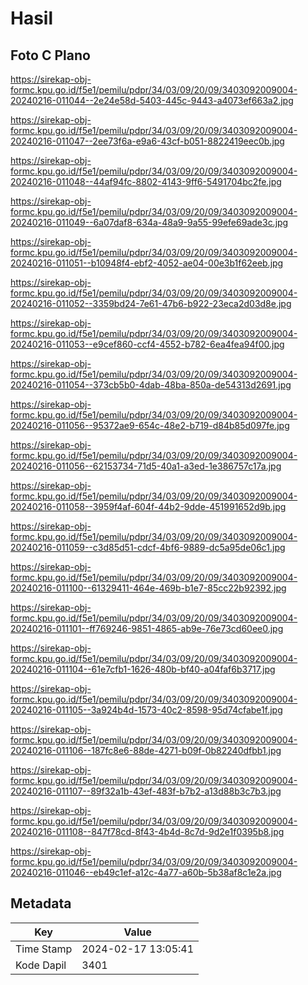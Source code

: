 # Hasil

## Foto C Plano

https://sirekap-obj-formc.kpu.go.id/f5e1/pemilu/pdpr/34/03/09/20/09/3403092009004-20240216-011044--2e24e58d-5403-445c-9443-a4073ef663a2.jpg

https://sirekap-obj-formc.kpu.go.id/f5e1/pemilu/pdpr/34/03/09/20/09/3403092009004-20240216-011047--2ee73f6a-e9a6-43cf-b051-8822419eec0b.jpg

https://sirekap-obj-formc.kpu.go.id/f5e1/pemilu/pdpr/34/03/09/20/09/3403092009004-20240216-011048--44af94fc-8802-4143-9ff6-5491704bc2fe.jpg

https://sirekap-obj-formc.kpu.go.id/f5e1/pemilu/pdpr/34/03/09/20/09/3403092009004-20240216-011049--6a07daf8-634a-48a9-9a55-99efe69ade3c.jpg

https://sirekap-obj-formc.kpu.go.id/f5e1/pemilu/pdpr/34/03/09/20/09/3403092009004-20240216-011051--b10948f4-ebf2-4052-ae04-00e3b1f62eeb.jpg

https://sirekap-obj-formc.kpu.go.id/f5e1/pemilu/pdpr/34/03/09/20/09/3403092009004-20240216-011052--3359bd24-7e61-47b6-b922-23eca2d03d8e.jpg

https://sirekap-obj-formc.kpu.go.id/f5e1/pemilu/pdpr/34/03/09/20/09/3403092009004-20240216-011053--e9cef860-ccf4-4552-b782-6ea4fea94f00.jpg

https://sirekap-obj-formc.kpu.go.id/f5e1/pemilu/pdpr/34/03/09/20/09/3403092009004-20240216-011054--373cb5b0-4dab-48ba-850a-de54313d2691.jpg

https://sirekap-obj-formc.kpu.go.id/f5e1/pemilu/pdpr/34/03/09/20/09/3403092009004-20240216-011056--95372ae9-654c-48e2-b719-d84b85d097fe.jpg

https://sirekap-obj-formc.kpu.go.id/f5e1/pemilu/pdpr/34/03/09/20/09/3403092009004-20240216-011056--62153734-71d5-40a1-a3ed-1e386757c17a.jpg

https://sirekap-obj-formc.kpu.go.id/f5e1/pemilu/pdpr/34/03/09/20/09/3403092009004-20240216-011058--3959f4af-604f-44b2-9dde-451991652d9b.jpg

https://sirekap-obj-formc.kpu.go.id/f5e1/pemilu/pdpr/34/03/09/20/09/3403092009004-20240216-011059--c3d85d51-cdcf-4bf6-9889-dc5a95de06c1.jpg

https://sirekap-obj-formc.kpu.go.id/f5e1/pemilu/pdpr/34/03/09/20/09/3403092009004-20240216-011100--61329411-464e-469b-b1e7-85cc22b92392.jpg

https://sirekap-obj-formc.kpu.go.id/f5e1/pemilu/pdpr/34/03/09/20/09/3403092009004-20240216-011101--ff769246-9851-4865-ab9e-76e73cd60ee0.jpg

https://sirekap-obj-formc.kpu.go.id/f5e1/pemilu/pdpr/34/03/09/20/09/3403092009004-20240216-011104--61e7cfb1-1626-480b-bf40-a04faf6b3717.jpg

https://sirekap-obj-formc.kpu.go.id/f5e1/pemilu/pdpr/34/03/09/20/09/3403092009004-20240216-011105--3a924b4d-1573-40c2-8598-95d74cfabe1f.jpg

https://sirekap-obj-formc.kpu.go.id/f5e1/pemilu/pdpr/34/03/09/20/09/3403092009004-20240216-011106--187fc8e6-88de-4271-b09f-0b82240dfbb1.jpg

https://sirekap-obj-formc.kpu.go.id/f5e1/pemilu/pdpr/34/03/09/20/09/3403092009004-20240216-011107--89f32a1b-43ef-483f-b7b2-a13d88b3c7b3.jpg

https://sirekap-obj-formc.kpu.go.id/f5e1/pemilu/pdpr/34/03/09/20/09/3403092009004-20240216-011108--847f78cd-8f43-4b4d-8c7d-9d2e1f0395b8.jpg

https://sirekap-obj-formc.kpu.go.id/f5e1/pemilu/pdpr/34/03/09/20/09/3403092009004-20240216-011046--eb49c1ef-a12c-4a77-a60b-5b38af8c1e2a.jpg


## Metadata

| Key        | Value               |
| ---------- | ------------------- |
| Time Stamp | 2024-02-17 13:05:41 |
| Kode Dapil | 3401                |



